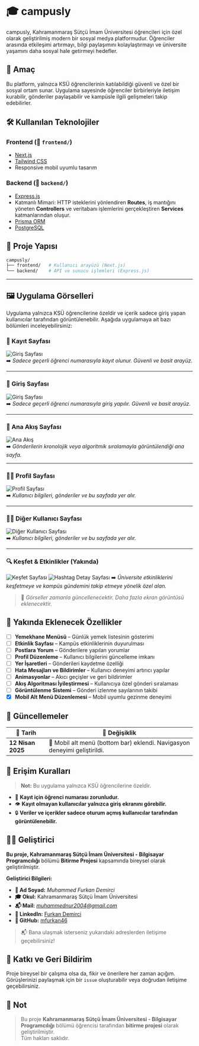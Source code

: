 

# 🎓 campusly

campusly, Kahramanmaraş Sütçü İmam Üniversitesi öğrencileri için özel olarak geliştirilmiş modern bir sosyal medya platformudur. Öğrenciler arasında etkileşimi artırmayı, bilgi paylaşımını kolaylaştırmayı ve üniversite yaşamını daha sosyal hale getirmeyi hedefler.



## 🧠 Amaç

Bu platform, yalnızca KSÜ öğrencilerinin katılabildiği güvenli ve özel bir sosyal ortam sunar. Uygulama sayesinde öğrenciler birbirleriyle iletişim kurabilir, gönderiler paylaşabilir ve kampüsle ilgili gelişmeleri takip edebilirler.



## 🛠️ Kullanılan Teknolojiler

### Frontend (📁 `frontend/`)
- [Next.js](https://nextjs.org/)
- [Tailwind CSS](https://tailwindcss.com/)
- Responsive mobil uyumlu tasarım

### Backend (📁 `backend/`)
- [Express.js](https://expressjs.com/)
- Katmanlı Mimari: HTTP isteklerini yönlendiren **Routes**, iş mantığını yöneten **Controllers** ve veritabanı işlemlerini gerçekleştiren **Services** katmanlarından oluşur.   
- [Prisma ORM](https://www.prisma.io/)
- [PostgreSQL](https://www.postgresql.org/)



## 📁 Proje Yapısı

```bash
campusly/
├── frontend/   # Kullanıcı arayüzü (Next.js)
└── backend/    # API ve sunucu işlemleri (Express.js)
```

---

## 🖼️ Uygulama Görselleri

Uygulama yalnızca KSÜ öğrencilerine özeldir ve içerik sadece giriş yapan kullanıcılar tarafından görüntülenebilir. Aşağıda uygulamaya ait bazı bölümleri inceleyebilirsiniz:

### 🔐 Kayıt Sayfası

![Giriş Sayfası](images/register.png)  
➡️ *Sadece geçerli öğrenci numarasıyla kayıt olunur. Güvenli ve basit arayüz.*

---
### 🔐 Giriş Sayfası

![Giriş Sayfası](images/login.png)  
➡️ *Sadece geçerli öğrenci numarasıyla giriş yapılır. Güvenli ve basit arayüz.*

---

### 📰 Ana Akış Sayfası

![Ana Akış](images/feed.png)  
➡️ *Gönderilerin kronolojik veya algoritmik sıralamayla görüntülendiği ana sayfa.*

---

### 🙍‍♂️ Profil Sayfası

![Profil Sayfası](images/profile.png)  
➡️ *Kullanıcı bilgileri, gönderiler ve bu sayfada yer alır.*

---
### 🙍‍♂️ Diğer Kullanıcı Sayfası

![Diğer Kullanıcı Sayfası](images/another_user.png)  
➡️ *Kullanıcı bilgileri, gönderiler ve bu sayfada yer alır.*

---

### 🔍 Keşfet & Etkinlikler (Yakında)

![Keşfet Sayfası](images/explore.png) 
![Hashtag Detay Sayfası](images/explore2.png) 
➡️ *Üniversite etkinliklerini keşfetmeye ve kampüs gündemini takip etmeye yönelik özel alan.*

> 📌 *Görseller zamanla güncellenecektir. Daha fazla ekran görüntüsü eklenecektir.*



## 🚧 Yakında Eklenecek Özellikler

- [ ] **Yemekhane Menüsü** – Günlük yemek listesinin gösterimi
- [ ] **Etkinlik Sayfası** – Kampüs etkinliklerinin duyurulması
- [ ] **Postlara Yorum** – Gönderilere yapılan yorumlar
- [ ] **Profil Düzenleme** – Kullanıcı bilgilerini güncelleme imkanı
- [ ] **Yer İşaretleri** – Gönderileri kaydetme özelliği
- [ ] **Hata Mesajları ve Bildirimler** – Kullanıcı deneyimi artırıcı yapılar
- [ ] **Animasyonlar** – Akıcı geçişler ve geri bildirimler
- [ ] **Akış Algoritması İyileştirmesi** – Kullanıcıya özel gönderi sıralaması
- [ ] **Görüntülenme Sistemi** – Gönderi izlenme sayılarının takibi
- [x] **Mobil Alt Menü Düzenlemesi** – Mobil uyumlu gezinme deneyimi

## 🔄 Güncellemeler

| 📅 Tarih         | 📝 Değişiklik |
|------------------|--------------|
| **12 Nisan 2025** | 📱 Mobil alt menü (bottom bar) eklendi. Navigasyon deneyimi geliştirildi. |


## 🔐 Erişim Kuralları

> **Not:** Bu uygulama yalnızca KSÜ öğrencilerine özeldir.

- 📌 **Kayıt için öğrenci numarası zorunludur.**
- 👁️ **Kayıt olmayan kullanıcılar yalnızca giriş ekranını görebilir.**
- 🔒 **Veriler ve içerikler sadece oturum açmış kullanıcılar tarafından görüntülenebilir.**



## 👨‍💻 Geliştirici

**Bu proje, Kahramanmaraş Sütçü İmam Üniversitesi - Bilgisayar Programcılığı** bölümü **Bitirme Projesi** kapsamında bireysel olarak geliştirilmiştir.

**Geliştirici Bilgileri:**

- **👤 Ad Soyad:** *Muhammed Furkan Demirci*
- **🎓 Okul:** Kahramanmaraş Sütçü İmam Üniversitesi
- **📬 Mail:** *muhammednur2004@gmail.com*
- **💼 LinkedIn:** [Furkan Demirci](https://www.linkedin.com/in/furkan-demirci1)
- **🐙 GitHub:** [mfurkan46](https://github.com/mfurkan46)

> 📬 Bana ulaşmak isterseniz yukarıdaki adreslerden iletişime geçebilirsiniz!



## 💬 Katkı ve Geri Bildirim

Proje bireysel bir çalışma olsa da, fikir ve önerilere her zaman açığım.  
Görüşlerinizi paylaşmak için bir `issue` oluşturabilir veya doğrudan iletişime geçebilirsiniz.



## 📝 Not

> Bu proje **Kahramanmaraş Sütçü İmam Üniversitesi - Bilgisayar Programcılığı** bölümü öğrencisi tarafından **bitirme projesi** olarak geliştirilmiştir.  
> Tüm hakları saklıdır.
